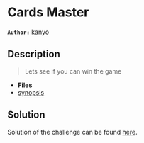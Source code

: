 # Cards Master

**`Author:`** [kanyo](https://github.com/Chaelsoo)

## Description

> Lets see if you can win the game

- **Files**
- [synopsis](./challenge/chal)

## Solution

Solution of the challenge can be found [here](solution/solve.py).
